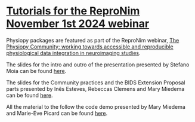 [Tutorials for the ReproNim November 1st 2024 webinar](#repronim24_tutorials)
=========================================================================

Physiopy packages are featured as part of the ReproNim webinar, [The Physiopy Community: working towards accessible and reproducible physiological data integration in neuroimaging studies](https://www.repronim.org/webinar-series.html).

The slides for the intro and outro of the presentation presented by Stefano Moia can be found [here](https://slides.com/ephraim24/physiopy-repronim24).

The slides for the Community practices and the BIDS Extension Proposal parts presented by Inês Esteves, Rebeccas Clemens and Mary Miedema can be found [here](https://docs.google.com/presentation/d/1tZ2BToHFfEPJd2BPZKGGSul_xHcMYtFOskIDm2FmOTc/edit?usp=sharing).

All the material to the follow the code demo presented by Mary Miedema and Marie-Eve Picard can be found [here](https://github.com/me-pic/repronim2024physiopy).
